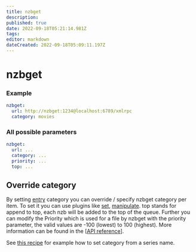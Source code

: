 ```yaml
---
title: nzbget
description: 
published: true
date: 2022-09-18T05:21:14.981Z
tags: 
editor: markdown
dateCreated: 2022-09-18T05:09:11.197Z
---
```


# nzbget

### Example

```yaml
nzbget:
  url: http://nzbget:1234@localhost:6789/xmlrpc
  category: movies
```

### All possible parameters

```yaml
nzbget:
  url: ...
  category: ...
  priority: ...
  top: ...
```

## Override category

By setting [entry](/Entry) category you can override / specify nzbget category per item. To set it you can use plugins like [set](/Plugins/set), [manipulate](/Plugins/manipulate). top stands for append to top, each nzb will be added to the top of the queue. Further you can modify the Priority which is used for a file by nzbget with the priority parameter, the valid values are -100 (lowest) to 100 (highest). More information can be found in the [[API reference](http://nzbget.sourceforge.net/RPC_API_reference#Method_.22appendurl.22|RPC)].

See [this recipe](/Cookbook/Series/SeriesSabNZBd) for example how to set category from a series name.